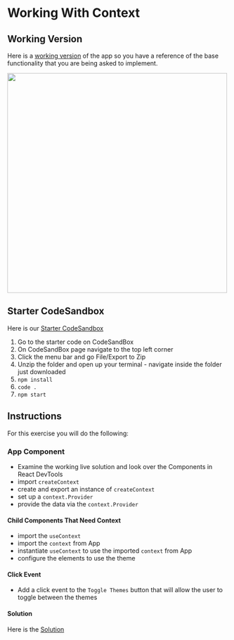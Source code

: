 # Working With Context

## Working Version

Here is a [working version](https://xn0b1.csb.app/) of the app so you have a reference of the base functionality that you are being asked to implement.

<img src="https://i.imgur.com/nKZWv5c.png" width=500/>

## Starter CodeSandbox

Here is our [Starter CodeSandbox](https://codesandbox.io/s/usecontext-lab-themes-starter-iuq8m?file=/src/App.js)

1. Go to the starter code on CodeSandBox
2. On CodeSandBox page navigate to the top left corner
3. Click the menu bar and go File/Export to Zip
4. Unzip the folder and open up your terminal - navigate inside the folder just downloaded
5. `npm install`
7. `code .`
8. `npm start`

## Instructions

For this exercise you will do the following:

### App Component

- Examine the working live solution and look over the Components in React DevTools
- import `createContext`
- create and export an instance of `createContext`
- set up a `context.Provider`
- provide the data via the `context.Provider`

#### Child Components That Need Context

- import the `useContext`
- import the `context` from App
- instantiate `useContext` to use the imported `context` from App
- configure the elements to use the theme

#### Click Event

- Add a click event to the `Toggle Themes` button that will allow the user to toggle between the themes

#### Solution

Here is the [Solution](https://codesandbox.io/s/usecontext-lab-themes-solution-xn0b1?file=/src/App.js:515-665)
